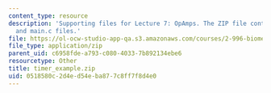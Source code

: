 ```yaml
---
content_type: resource
description: 'Supporting files for Lecture 7: OpAmps. The ZIP file contains: timr_xample_code.pdf
  and main.c files.'
file: https://ol-ocw-studio-app-qa.s3.amazonaws.com/courses/2-996-biomedical-devices-design-laboratory-fall-2007/0518580c2d4ed54eba877c8ff7f8d4e0_timer_example.zip
file_type: application/zip
parent_uid: c6958fde-a793-c080-4033-7b892134ebe6
resourcetype: Other
title: timer_example.zip
uid: 0518580c-2d4e-d54e-ba87-7c8ff7f8d4e0
---
```

